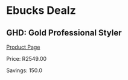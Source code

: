 
# Ebucks Dealz
## GHD: Gold Professional Styler
[Product Page](https://www.ebucks.com/web/shop/productSelected.do?prodId=360868227&catId=1186086453)

Price: R2549.00

Savings: 150.0


	